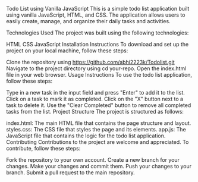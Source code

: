 Todo List using Vanilla JavaScript
This is a simple todo list application built using vanilla JavaScript, HTML, and CSS. The application allows users to easily create, manage, and organize their daily tasks and activities.

Technologies Used
The project was built using the following technologies:

HTML
CSS
JavaScript
Installation Instructions
To download and set up the project on your local machine, follow these steps:

Clone the repository using https://github.com/abhi2223k/Todolist.git
Navigate to the project directory using cd your-repo.
Open the index.html file in your web browser.
Usage Instructions
To use the todo list application, follow these steps:

Type in a new task in the input field and press "Enter" to add it to the list.
Click on a task to mark it as completed.
Click on the "X" button next to a task to delete it.
Use the "Clear Completed" button to remove all completed tasks from the list.
Project Structure
The project is structured as follows:

index.html: The main HTML file that contains the page structure and layout.
styles.css: The CSS file that styles the page and its elements.
app.js: The JavaScript file that contains the logic for the todo list application.
Contributing
Contributions to the project are welcome and appreciated. To contribute, follow these steps:

Fork the repository to your own account.
Create a new branch for your changes.
Make your changes and commit them.
Push your changes to your branch.
Submit a pull request to the main repository.
